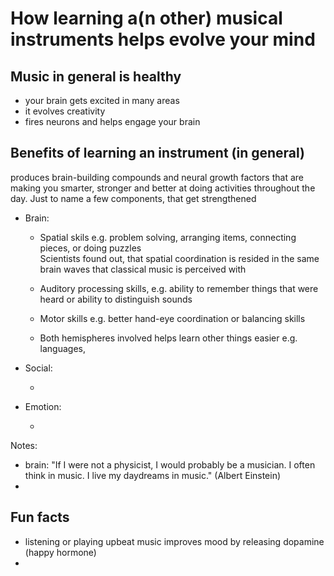 # How learning a(n other) musical instruments helps evolve your mind

## Music in general is healthy

* your brain gets excited in many areas
* it evolves creativity
* fires neurons and helps engage your brain

## Benefits of learning an instrument (in general)

produces brain-building compounds and neural growth factors that are making you smarter, stronger and better at doing activities throughout the day.
Just to name a few components, that get strengthened 
* Brain:

  * Spatial skils e.g. problem solving, arranging items, connecting pieces, or doing puzzles  
      Scientists found out, that spatial coordination is resided in the same brain waves that classical music is perceived with

  * Auditory processing skills, e.g. ability to remember things that were heard or ability to distinguish sounds

  * Motor skills e.g. better hand-eye coordination or balancing skills

  * Both hemispheres involved helps learn other things easier e.g. languages, 

* Social:

  *

* Emotion:

  * 

Notes:

* brain: "If I were not a physicist, I would probably be a musician. I often think in music. I live my daydreams in music." (Albert Einstein)
* 

## Fun facts

* listening or playing upbeat music improves mood by releasing dopamine (happy hormone)
* 
